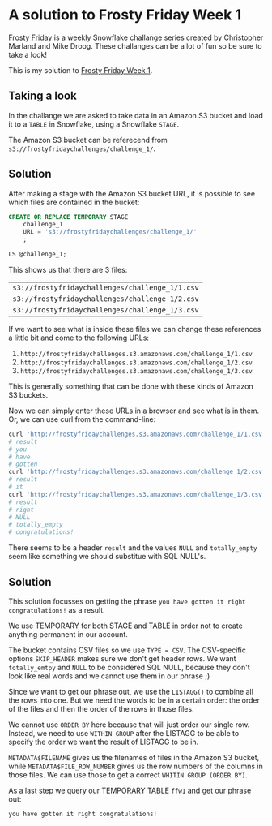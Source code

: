 # A solution to Frosty Friday Week 1

[Frosty Friday][fros] is a weekly Snowflake challange series
created by Christopher Marland and Mike Droog.
These challanges can be a lot of fun so be sure to take a look!

This is my solution to [Frosty Friday Week 1][ffw1].

## Taking a look

In the challange we are asked to take data
in an Amazon S3 bucket
and load it to a `TABLE` in Snowflake,
using a Snowflake `STAGE`.

The Amazon S3 bucket can be referecend from
`s3://frostyfridaychallenges/challenge_1/`.

## Solution

After making a stage with the Amazon S3 bucket URL,
it is possible to see which files are contained in the bucket:

```sql
CREATE OR REPLACE TEMPORARY STAGE
    challenge_1
    URL = 's3://frostyfridaychallenges/challenge_1/'
    ;

LS @challenge_1;
```

This shows us that there are 3 files:

|                                                 |
| :---------------------------------------------- |
| `s3://frostyfridaychallenges/challenge_1/1.csv` |
| `s3://frostyfridaychallenges/challenge_1/2.csv` |
| `s3://frostyfridaychallenges/challenge_1/3.csv` |

If we want to see what is inside these files we can 
change these references a little bit and come to
the following URLs:

1.  `http://frostyfridaychallenges.s3.amazonaws.com/challenge_1/1.csv`
1.  `http://frostyfridaychallenges.s3.amazonaws.com/challenge_1/2.csv`
1.  `http://frostyfridaychallenges.s3.amazonaws.com/challenge_1/3.csv`

This is generally something that can be done
with these kinds of Amazon S3 buckets.

Now we can simply enter these URLs in a browser and see what is
in them.
Or, we can use curl from the command-line:

```sh
curl 'http://frostyfridaychallenges.s3.amazonaws.com/challenge_1/1.csv'
# result
# you
# have
# gotten
curl 'http://frostyfridaychallenges.s3.amazonaws.com/challenge_1/2.csv'
# result
# it
curl 'http://frostyfridaychallenges.s3.amazonaws.com/challenge_1/3.csv'
# result
# right
# NULL
# totally_empty
# congratulations!
```

There seems to be a header `result`
and the values `NULL` and `totally_empty` seem
like something we should substitue with SQL NULL's.

## Solution

This solution focusses on getting the phrase
`you have gotten it right congratulations!`
as a result.

We use TEMPORARY for both STAGE and TABLE
in order not to create anything permanent in our account.

The bucket contains CSV files
so we use `TYPE = CSV`.
The CSV-specific options `SKIP_HEADER` makes sure
we don't get header rows.
We want `totally_emtpy` and `NULL` to be
considered SQL NULL,
because they don't look like real words
and we cannot use them in our phrase ;)

Since we want to get our phrase out,
we use the `LISTAGG()` to combine all the rows
into one.
But we need the words to be in a certain order:
the order of the files and then the order of the
rows in those files.

We cannot use `ORDER BY` here because that
will just order our single row.
Instead, we need to use `WITHIN GROUP` after
the LISTAGG to be able to specify
the order we want the result of LISTAGG to be in.

`METADATA$FILENAME` gives us the filenames
of files in the Amazon S3 bucket,
while `METADATA$FILE_ROW_NUMBER` gives
us the row numbers of the columns in those files.
We can use those to get a correct `WHITIN GROUP (ORDER BY)`.

As a last step we query our TEMPORARY TABLE `ffw1`
and get our phrase out:

`you have gotten it right congratulations!`

[fros]: https://frostyfriday.org/
[ffw1]: https://frostyfriday.org/blog/2022/07/14/week-1/

